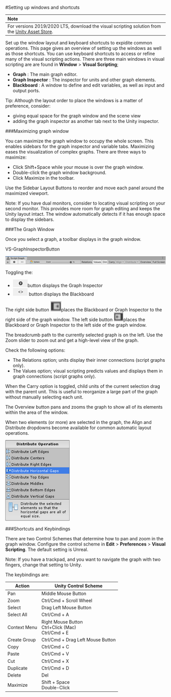 #Setting up windows and shortcuts

| **Note**                                                     |
| :----------------------------------------------------------- |
| For versions 2019/2020 LTS, download the visual scripting solution from the [Unity Asset Store](https://assetstore.unity.com/packages/tools/visual-bolt-163802). |

Set up the window layout and keyboard shortcuts to expidite common operations. This page gives an overview of setting up the windows as well as those shortcuts. You can use keyboard shortcuts to access or refine many of the visual scripting actions. There are three main windows in visual scripting are are found in **Window** > **Visual Scripting**;

 * **Graph** : The main graph editor.
 * **Graph Inspector** : The inspector for units and other graph elements.
 * **Blackboard** : A window to define and edit variables, as well as input and output ports.

Tip: Although the layout order to place the windows is a matter of preference, consider:

- giving equal space for the graph window and the scene view
- adding the graph inspector as another tab next to the Unity inspector.

###Maximizing graph window

You can maximize the graph window to occupy the whole screen. This enables sidebars for the graph inspector and variable tabs. Maximizing eases the visualization of complex graphs. There are three ways to maximize:

 * Click Shift+Space while your mouse is over the graph window.
 * Double-click the graph window background.
 * Click Maximize in the toolbar.

Use the Sidebar Layout Buttons to reorder and move each panel around the maximized viewport.

Note: If you have dual monitors, consider to locating visual scripting on your second monitor. This provides more room for graph editing and keeps the Unity layout intact. The window automatically detects if it has enough space to display the sidebars.

###The Graph Window

Once you select a graph, a toolbar displays in the graph window.

VS-GraphInspectorButton


![](images/VS_FlowGraphBar.png)

Toggling the:

- ![](images/VS-GraphInspectorButton.png)button displays the Graph Inspector
- ![](images/vs-BlackboardButton.png) button displays the Blackboard



The right side button ![](images/VS-leftrightside.png)places the Blackboard or Graph Inspector to the right side of the graph window. The left side button ![](images/VS-LeftSide.png)places the Blackboard or Graph Inspector to the left side of the graph window.

The breadcrumb path to the currently selected graph is on the left. Use the Zoom slider to zoom out and get a high-level view of the graph. 

Check the following options:

- The Relations option; units display their inner connections (script graphs only).
- The Values option; visual scripting predicts values and displays them in graph connections (script  graphs only).


When the Carry option is toggled, child units of the current selection drag with the parent unit. This is useful to reorganize a large part of the graph without manually selecting each unit.

The Overview button pans and zooms the graph to show all of its elements within the area of the window.

When two elements (or more) are selected in the graph, the Align and Distribute dropdowns become available for common automatic layout operations.


![](images/bolt-windows3.png)

###Shortcuts and Keybindings

There are two Control Schemes that determine how to pan and zoom in the graph window. Configure the  control scheme in **Edit** > **Preferences**  > **Visual Scripting**. The default setting is Unreal.

Note: If you have a trackpad, and you want to navigate the graph with two fingers, change that setting to Unity. 

The keybindings are:

|Action | Unity Control Scheme|
|---|---|
|Pan|Middle Mouse Button |
|Zoom|Ctrl/Cmd + Scroll Wheel |
|Select|Drag Left Mouse Button|
|Select All|Ctrl/Cmd + A|
|Context Menu|Right Mouse Button <br/> Ctrl+Click (Mac)<br/> Ctrl/Cmd + E|
|Create Group|Ctrl/Cmd + Drag Left Mouse Button|
|Copy|Ctrl/Cmd + C|
|Paste|Ctrl/Cmd + V|
|Cut|Ctrl/Cmd + X|
|Duplicate|Ctrl/Cmd + D|
|Delete|Del|
|Maximize|Shift + Space <br/> Double-Click|
